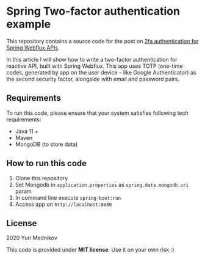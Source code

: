 # Spring Two-factor authentication example

This repository contains a source code for the post on [2fa authentication for Spring Webflux APIs](https://www.mednikov.tech/two-factor-authentication-for-spring-webflux-apis/).

In this article I will show how to write a two-factor authentication for reactive API, built with Spring Webflux. This app uses TOTP (one-time codes, generated by app on the user device – like Google Authenticator) as the second security factor, alongside with email and password pairs.

## Requirements

To run this code, please ensure that your system satisfies following tech requirements:

* Java 11 +
* Maven
* MongoDB (to store data)

## How to run this code

 1. Clone this repository
 2. Set Mongodb in ```application.properties``` as ```spring.data.mongodb.uri``` param
 3. In command line execute ```spring-boot:run```
 4. Access app on ```http://localhost:8080```
 
 ## License
 
 2020 Yuri Mednikov 
 
 This code is provided under __MIT license__. Use it on your own risk :)